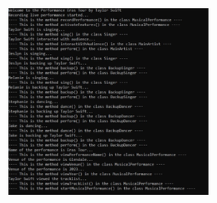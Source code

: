 
<img src="https://github.com/Sharada001/Program-Construction/blob/0e4a469e033ba21b64e0307ac01e134b3477b676/Musical_Performance/Screenshot_1.jpg"  width="80%">

